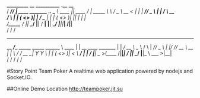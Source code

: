  _________  __                          __________        .__          __   
 /   _____/_/  |_  ____ _______  ___.__. \______   \ ____  |__|  ____ _/  |_ 
 \_____  \ \   __\/  _ \\_  __ \<   |  |  |     ___//  _ \ |  | /    \\   __\
 /        \ |  | (  <_> )|  | \/ \___  |  |    |   (  <_> )|  ||   |  \|  |  
/_______  / |__|  \____/ |__|    / ____|  |____|    \____/ |__||___|  /|__|  
        \/                       \/                                 \/       
___________                        __________         __                   
\__    ___/____  _____     _____   \______   \ ____  |  | __  ____ _______ 
  |    | _/ __ \ \__  \   /     \   |     ___//  _ \ |  |/ /_/ __ \\_  __ \
  |    | \  ___/  / __ \_|  Y Y  \  |    |   (  <_> )|    < \  ___/ |  | \/
  |____|  \___  >(____  /|__|_|  /  |____|    \____/ |__|_ \ \___  >|__|   
              \/      \/       \/                         \/     \/        


#Story Point Team Poker
A realtime web application powered by nodejs and Socket.IO.

##Online Demo Location
<http://teampoker.jit.su>

